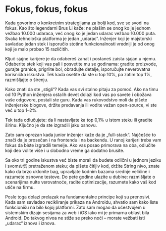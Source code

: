 # Fokus, fokus, fokus

Kada govorimo o konkretnim strategijama za bolji kod, sve se svodi na fokus. Kao što legendarni Brus Li kaže: ne plašim se onog ko je jednom vežbao 10.000 udaraca, već onog ko je jedan udarac vežbao 10.000 puta. Svaka tehnološka platforma je jedan „udarac“. Inženjer koji je majstorski savladao jedan stek i isporučio stotine funkcionalnosti vredniji je od onog koji je malo probao 15 različitih.

Ključ sjajne karijere je da odabereš zanat i postaneš zaista sjajan u njemu. Odaberite stek koji vas pali i posvetite mu se godinama: gradite proizvode, gurajte granice, prigrlite bol, obrađujte detalje, isporučujte neverovatna korisnička iskustva. Tek kada osetite da ste u top 10%, pa zatim top 1%, razmišljajte o širenju.

Kako znati da ste „stigli“? Kada vas svi stalno pitaju za pomoć. Ako na timu od 10 Python inženjera ostalih devet dolazi kod vas po savete i obožava vaše odgovore, postali ste guru. Kada vas rukovodstvo moli da pišete inženjerske blogove, držite predavanja ili vodite važan open-source, vi ste već u top 1–2%.

Tek tada odlučujete: da li nastavljate ka top 0,1% u istom steku ili gradite širinu. Ključno je da ste izgradili jaku osnovu.

Zato sam oprezan kada junior inženjer kaže da je „full-stack“. Najčešće to znači da je prosečan i na frontendu i na backendu. U ranoj karijeri treba vam fokus da biste izgradili temelje. Ako vas posao primorava na oba, odlučite koji deo volite više i u slobodno vreme ga dodatno brusite.

Sa oko tri godine iskustva već biste morali da budete odlični u jednom jeziku i svomお気 pretraženom steku; da pišete čitljiv kod, držite String nivo, znate kako da brzo uklonite bag, upravljate kodnim bazama srednje veličine i razumete osnovne testove. Do pete godine ulazite u dubine: razmišljate o scenarijima nulte verovatnoće, radite optimizacije, razumete kako vaš kod utiče na firmu.

Posle toga dolazi prelazak na fundamentalne principe koji su prenosivi. Kada sam savladao recikliranje prikaza na Androidu, shvatio sam kako liste funkcionišu na bilo kojoj platformi. Zato sam mogao da učestvujem u sistemskim dizajn sesijama za web i iOS iako mi je primarna oblast bila Android. Do takvog nivoa ne stiže se preko noći – morate vežbati isti „udarac“ iznova i iznova.
